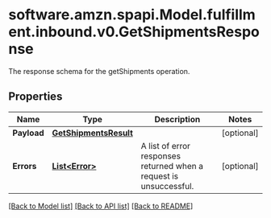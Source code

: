 # software.amzn.spapi.Model.fulfillment.inbound.v0.GetShipmentsResponse
The response schema for the getShipments operation.

## Properties

Name | Type | Description | Notes
------------ | ------------- | ------------- | -------------
**Payload** | [**GetShipmentsResult**](GetShipmentsResult.md) |  | [optional] 
**Errors** | [**List&lt;Error&gt;**](Error.md) | A list of error responses returned when a request is unsuccessful. | [optional] 

[[Back to Model list]](../README.md#documentation-for-models) [[Back to API list]](../README.md#documentation-for-api-endpoints) [[Back to README]](../README.md)

